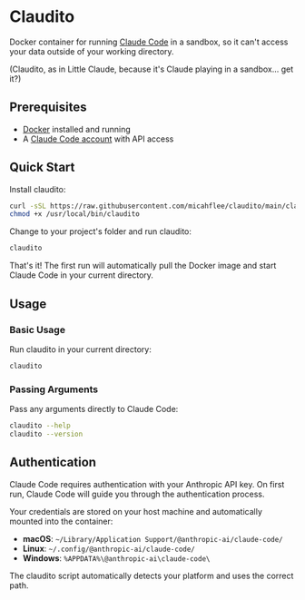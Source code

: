# Claudito

Docker container for running [Claude Code](https://docs.claude.com/claude-code) in a sandbox, so it can't access your data outside of your working directory.

(Claudito, as in Little Claude, because it's Claude playing in a sandbox... get it?)

## Prerequisites

- [Docker](https://docs.docker.com/get-docker/) installed and running
- A [Claude Code account](https://claude.ai/) with API access

## Quick Start

Install claudito:

```bash
curl -sSL https://raw.githubusercontent.com/micahflee/claudito/main/claudito -o /usr/local/bin/claudito && \
chmod +x /usr/local/bin/claudito
```

Change to your project's folder and run claudito:

```bash
claudito
```

That's it! The first run will automatically pull the Docker image and start Claude Code in your current directory.

## Usage

### Basic Usage

Run claudito in your current directory:

```bash
claudito
```

### Passing Arguments

Pass any arguments directly to Claude Code:

```bash
claudito --help
claudito --version
```

## Authentication

Claude Code requires authentication with your Anthropic API key. On first run, Claude Code will guide you through the authentication process.

Your credentials are stored on your host machine and automatically mounted into the container:

- **macOS**: `~/Library/Application Support/@anthropic-ai/claude-code/`
- **Linux**: `~/.config/@anthropic-ai/claude-code/`
- **Windows**: `%APPDATA%\@anthropic-ai\claude-code\`

The claudito script automatically detects your platform and uses the correct path.
